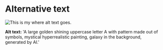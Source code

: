 # Alternative text

![This is my where alt text goes.](uppercase_letter-A_henzl)

**Alt text:** 'A large golden shining uppercase letter A with pattern made out of symbols, mystical hyperrealistic painting, galaxy in the background, generated by AI.'
